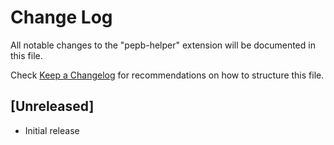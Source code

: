 # Change Log

All notable changes to the "pepb-helper" extension will be documented in this file.

Check [Keep a Changelog](http://keepachangelog.com/) for recommendations on how to structure this file.

## [Unreleased]

- Initial release